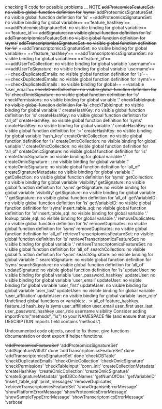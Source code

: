 checking R code for possible problems ... NOTE
  ~~addProteomicsFeatureSet: no visible global function definition for~~
    ~~‘syms’~~
  addProteomicsSignatureSet: no visible global function definition for
    ‘is’
  ==addProteomicsSignatureSet: no visible binding for global variable==
    ==‘feature_hashkey’==
  ==addProteomicsSignatureSet: no visible binding for global variable==
    ==‘feature_id’==
  ~~addSignature: no visible global function definition for ‘is’~~
  ~~addTranscriptomicsFeatureSet: no visible global function definition for~~
    ~~‘syms’~~
  ~~addTranscriptomicsSignatureSet: no visible global function definition~~
    ~~for ‘is’~~
  ==addTranscriptomicsSignatureSet: no visible binding for global variable==
    ==‘feature_hashkey’==
  ==addTranscriptomicsSignatureSet: no visible binding for global variable==
    ==‘feature_id’==
  ==addUserToCollection: no visible binding for global variable ‘username’==
  ==addUserToSignature: no visible binding for global variable ‘username’==
  ==checkDuplicatedEmails: no visible global function definition for ‘is’==
  ==checkDuplicatedEmails: no visible global function definition for ‘syms’==
  ==checkDuplicatedEmails : no visible binding for global==
==variable ‘user_email’==
  ~~checkOmicCollection: no visible global function definition for ‘is’~~
  ~~checkOmicSignature: no visible global function definition for ‘is’~~
  checkPermissions: no visible binding for global variable ‘.’
  ~~checkTableInput: no visible global function definition for ‘is’~~
  checkTableInput: no visible binding for global variable ‘.’
  createHashKey: no visible global function definition for ‘is’
  createHashKey: no visible global function definition for ‘all_of’
  createHashKey: no visible global function definition for ‘syms’
  createHashKey: no visible binding for global variable ‘.’
  createHashKey: no visible global function definition for ‘:=’
  createHashKey: no visible binding for global variable ‘hash_key’
  createOmicCollection: no visible global function definition for ‘is’
  createOmicCollection: no visible binding for global variable ‘.’
  createOmicCollection: no visible global function definition for
    ‘all_of’
  createOmicSignature: no visible global function definition for ‘is’
  createOmicSignature: no visible binding for global variable ‘.’
  createOmicSignature : <anonymous>: no visible binding for global
    variable ‘.’
  createOmicSignature: no visible global function definition for ‘all_of’
  createSignatureMetadata: no visible binding for global variable ‘.’
  getCollection: no visible global function definition for ‘syms’
  getCollection: no visible binding for global variable ‘visibility’
  getSignature: no visible global function definition for ‘syms’
  getSignature: no visible binding for global variable ‘visibility’
  getSignature: no visible binding for global variable ‘.’
  getSignature: no visible global function definition for ‘all_of’
  getVariableID: no visible global function definition for ‘is’
  getVariableID: no visible global function definition for ‘syms’
  insert_table_sql: no visible global function definition for ‘is’
  insert_table_sql: no visible binding for global variable ‘.’
  lookup_table_sql: no visible binding for global variable ‘.’
  removeDuplicates: no visible global function definition for ‘is’
  removeDuplicates: no visible global function definition for ‘syms’
  removeDuplicates: no visible global function definition for ‘all_of’
  retrieveTranscriptomicsFeatureSet: no visible global function
    definition for ‘is’
  retrieveTranscriptomicsFeatureSet: no visible binding for global
    variable ‘.’
  retrieveTranscriptomicsFeatureSet: no visible global function
    definition for ‘all_of’
  searchCollection: no visible global function definition for ‘syms’
  searchSignature: no visible binding for global variable ‘.’
  searchSignature: no visible global function definition for ‘syms’
  searchSignature: no visible global function definition for ‘all_of’
  updateSignature: no visible global function definition for ‘is’
  updateUser: no visible binding for global variable
    ‘user_password_hashkey’
  updateUser: no visible binding for global variable ‘user_email’
  updateUser: no visible binding for global variable ‘user_first’
  updateUser: no visible binding for global variable ‘user_last’
  updateUser: no visible binding for global variable ‘user_affiliation’
  updateUser: no visible binding for global variable ‘user_role’
  Undefined global functions or variables:
    . := all_of feature_hashkey feature_id hash_key is syms
    user_affiliation user_email user_first user_last
    user_password_hashkey user_role username visibility
  Consider adding
    importFrom("methods", "is")
  to your NAMESPACE file (and ensure that your DESCRIPTION Imports field
  contains 'methods').




 Undocumented code objects, need to fix these. give functions documentation or dont export if helper functions.
 
~~‘addProteomicsFeatureSet’~~
  ‘addProteomicsSignatureSet’
  ‘addSignatureWithID’  done
    ‘addTranscriptomicsFeatureSet’ done
    ‘addTranscriptomicsSignatureSet’  done
    ‘checkDBTable’
    ‘checkDuplicatedEmails’
     ‘checkOmicCollection’
      ‘checkOmicSignature’
    ‘checkPermissions’
     ‘checkTableInput’
      ‘conn_init’
    ‘createCollectionMetadata’
     ‘createHashKey’ 
     ‘createOmicCollection’
    ‘createOmicSignature’
     ‘createSignatureMetadata’
      ‘getDBColNames’
    ‘getNumOfObs’ 
    ‘getVariableID’ 
    ‘insert_table_sql’
     ‘print_messages’
    ‘removeDuplicates’ 
    ‘retrieveTranscriptomicsFeatureSet’
    ‘showOrganismErrorMessage’
     ‘showPlatformErrorMessage’
    ‘showProteomicsErrorMessage’
     ‘showSampleTypeErrorMessage’
    ‘showTranscriptomicsErrorMessage’ 
    ‘verbose’
  